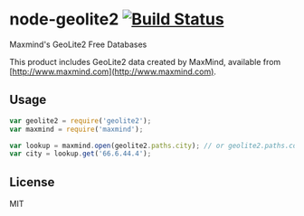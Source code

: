 node-geolite2 [![Build Status](https://travis-ci.org/runk/node-geolite2.png)](https://travis-ci.org/runk/node-geolite2)
========

Maxmind's GeoLite2 Free Databases

This product includes GeoLite2 data created by MaxMind, available from [http://www.maxmind.com](http://www.maxmind.com).


## Usage

```javascript
var geolite2 = require('geolite2');
var maxmind = require('maxmind');

var lookup = maxmind.open(geolite2.paths.city); // or geolite2.paths.country
var city = lookup.get('66.6.44.4');
```

## License

MIT
